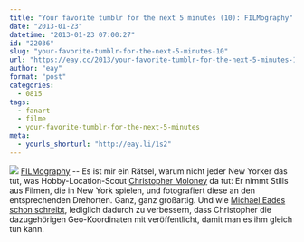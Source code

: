 ```yaml
---
title: "Your favorite tumblr for the next 5 minutes (10): FILMography"
date: "2013-01-23"
datetime: "2013-01-23 07:00:27"
id: "22036"
slug: "your-favorite-tumblr-for-the-next-5-minutes-10"
url: "https://eay.cc/2013/your-favorite-tumblr-for-the-next-5-minutes-10/"
author: "eay"
format: "post"
categories:
  - 0815
tags:
  - fanart
  - filme
  - your-favorite-tumblr-for-the-next-5-minutes
meta:
  - yourls_shorturl: "http://eay.li/1s2"
---
```


![](https://eay.cc/uploads/2013/filmography.jpg) [FILMography](http://philmfotos.tumblr.com/) -- Es ist mir ein Rätsel, warum nicht jeder New Yorker das tut, was Hobby-Location-Scout [Christopher Moloney](https://twitter.com/Moloknee) da tut: Er nimmt Stills aus Filmen, die in New York spielen, und fotografiert diese an den entsprechenden Drehorten. Ganz, ganz großartig. Und wie [Michael Eades schon schreibt](http://yewknee.com/blog/filmography/), lediglich dadurch zu verbessern, dass Christopher die dazugehörigen Geo-Koordinaten mit veröffentlicht, damit man es ihm gleich tun kann.
